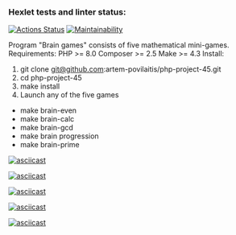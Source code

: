 ### Hexlet tests and linter status:
[![Actions Status](https://github.com/artem-povilaitis/php-project-45/workflows/hexlet-check/badge.svg)](https://github.com/artem-povilaitis/php-project-45/actions)
[![Maintainability](https://api.codeclimate.com/v1/badges/b59eb0281386d252abfa/maintainability)](https://codeclimate.com/github/artem-povilaitis/php-project-45/maintainability)

Program "Brain games" consists of five mathematical mini-games.
Requirements:
PHP >= 8.0
Composer >= 2.5
Make >= 4.3
Install:
1. git clone git@github.com:artem-povilaitis/php-project-45.git
2. cd php-project-45
3. make install
4. Launch any of the five games

 - make brain-even
 - make brain-calc
 - make brain-gcd
 - make brain progression
 - make brain-prime


[![asciicast](https://asciinema.org/a/cjMXQyuvv8Lnfu18FpzDcPozl.svg)](https://asciinema.org/a/cjMXQyuvv8Lnfu18FpzDcPozl)

[![asciicast](https://asciinema.org/a/xPr4tGBrhsVYaNgAR8SmNoTIR.svg)](https://asciinema.org/a/xPr4tGBrhsVYaNgAR8SmNoTIR)

[![asciicast](https://asciinema.org/a/TF5LIt0IC6XXcjyiU5ahoo9ep.svg)](https://asciinema.org/a/TF5LIt0IC6XXcjyiU5ahoo9ep)

[![asciicast](https://asciinema.org/a/aVoqfaPAnLNtVMlih76P59Zb9.svg)](https://asciinema.org/a/aVoqfaPAnLNtVMlih76P59Zb9)

[![asciicast](https://asciinema.org/a/pygwgfPBkbq5rpmnm2vPXnAt4.svg)](https://asciinema.org/a/pygwgfPBkbq5rpmnm2vPXnAt4)
